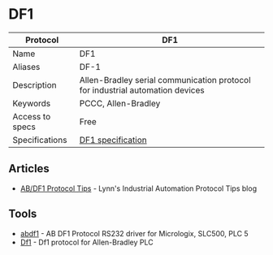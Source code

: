 # DF1

| Protocol | DF1 |
|---|---|
| Name | DF1 |
| Aliases | DF-1 |
| Description | Allen-Bradley serial communication protocol for industrial automation devices |
| Keywords | PCCC, Allen-Bradley |
| Access to specs | Free |
| Specifications | [DF1 specification](https://literature.rockwellautomation.com/idc/groups/literature/documents/rm/1770-rm516_-en-p.pdf) |

## Articles
- [AB/DF1 Protocol Tips](http://iatips.com/df1_tips.html) - Lynn's Industrial Automation Protocol Tips blog
## Tools
- [abdf1](https://sourceforge.net/projects/abdf1/) - AB DF1 Protocol RS232 driver for Micrologix, SLC500, PLC 5
- [Df1](https://github.com/leicht/Df1) - Df1 protocol for Allen-Bradley PLC
